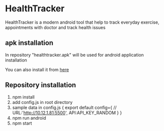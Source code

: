 # HealthTracker
HealthTracker is a modern android tool that help to track everyday exercise, appointments with doctor and track health issues

## apk installation
In repository "healthtracker.apk" will be used for android application installation

You can also install it from [here](https://drive.google.com/file/d/1Mxy37ChPjAbJ8sA5MRz5nPUd6Kt34Da1/view?usp=sharing)
## Repository installation
1. npm install
2. add config.js in root directory
3. sample data in config.js
{
   export default config={
    // URL:'http://10.12.1.81:5500',
    API:API_KEY_RANDOM
   }
}
4. npm run android
5. npm start

